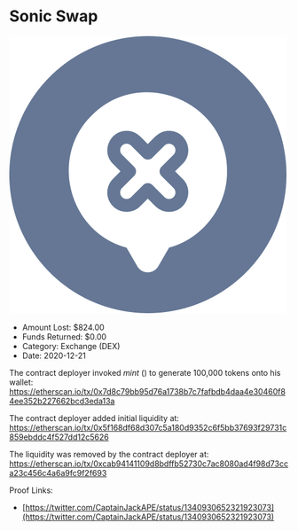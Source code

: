# Sonic Swap
![Sonic Swap](/rektimages/Sonic-Swap.png)
- Amount Lost: $824.00
- Funds Returned: $0.00
- Category: Exchange (DEX)
- Date: 2020-12-21

The contract deployer invoked _mint_ () to generate 100,000 tokens onto his wallet:  
https://etherscan.io/tx/0x7d8c79bb95d76a1738b7c7fafbdb4daa4e30460f84ee352b227662bcd3eda13a  
  
The contract deployer added initial liquidity at:  
https://etherscan.io/tx/0x5f168df68d307c5a180d9352c6f5bb37693f29731c859ebddc4f527dd12c5626  
  
The liquidity was removed by the contract deployer at:  
https://etherscan.io/tx/0xcab94141109d8bdffb52730c7ac8080ad4f98d73cca23c456c4a6a9fc9f2f693


Proof Links:
- [https://twitter.com/CaptainJackAPE/status/1340930652321923073](https://twitter.com/CaptainJackAPE/status/1340930652321923073)


